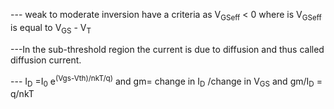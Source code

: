 --- weak to moderate inversion have a criteria as V<sub>GSeff</sub> < 0 where is V<sub>GSeff</sub>  is equal to
V<sub>GS</sub> - V<sub>T</sub> 

---In the sub-threshold region the current is due to diffusion and thus called diffusion current.

--- I<sub>D</sub> =I<sub>0</sub> e<sup>(Vgs-Vth)/nkT/q)</sup> 
and gm= change in I<sub>D</sub> /change in V<sub>GS</sub>  and gm/I<sub>D</sub> = q/nkT

